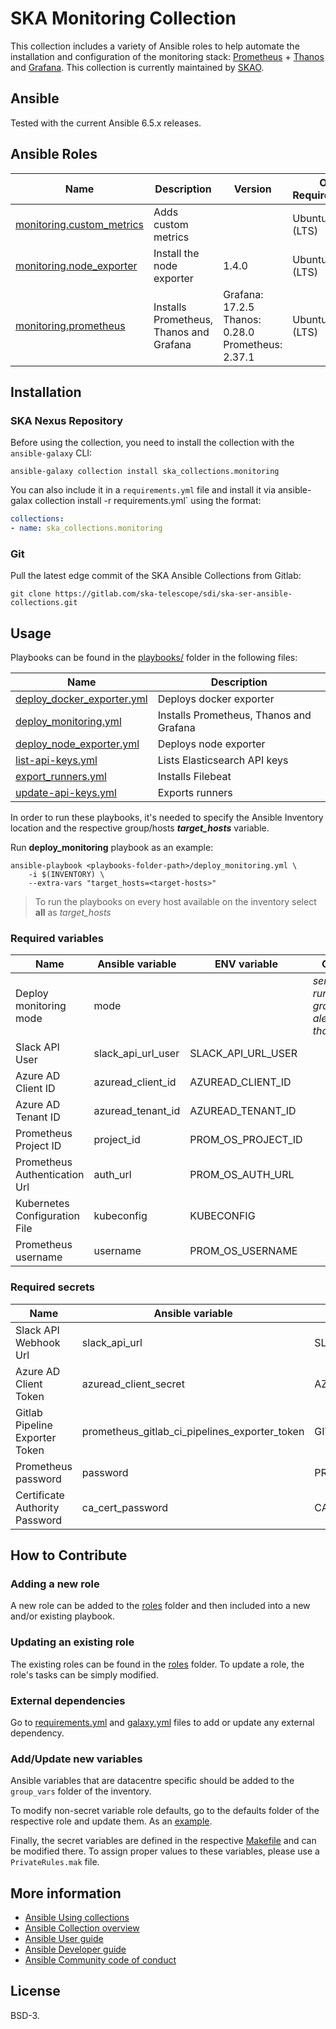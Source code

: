 # SKA Monitoring Collection

This collection includes a variety of Ansible roles to help automate the installation and configuration of the monitoring stack: [Prometheus](https://prometheus.io/) + [Thanos](https://thanos.io/) and [Grafana](https://grafana.com/).
This collection is currently maintained by [SKAO](https://www.skao.int/).

## Ansible

Tested with the current Ansible 6.5.x releases.

## Ansible Roles
| Name | Description | Version | OS Requirements | Dependencies |
| ---- | ----------- | ------- | --- | ---|
| [monitoring.custom_metrics](./roles/custom_metrics) | Adds custom metrics | | Ubuntu 18+ (LTS) | |
| [monitoring.node_exporter](./roles/node_exporter) | Install the node exporter | 1.4.0 | Ubuntu 18+ (LTS) | |
| [monitoring.prometheus](./roles/beats) | Installs Prometheus, Thanos and Grafana | Grafana: 17.2.5 <br> Thanos: 0.28.0 <br> Prometheus: 2.37.1| Ubuntu 18+ (LTS) | |

## Installation

### SKA Nexus Repository

Before using the collection, you need to install the collection with the `ansible-galaxy` CLI:

    ansible-galaxy collection install ska_collections.monitoring

You can also include it in a `requirements.yml` file and install it via ansible-galax collection install -r requirements.yml` using the format:

```yaml
collections:
- name: ska_collections.monitoring
```

### Git

Pull the latest edge commit of the SKA Ansible Collections from Gitlab:

```
git clone https://gitlab.com/ska-telescope/sdi/ska-ser-ansible-collections.git
```

## Usage

Playbooks can be found in the [playbooks/](./playbooks) folder in the following files:

| Name | Description |
| ---- | ----------- |
| [deploy_docker_exporter.yml](./playbooks/deploy_docker_exporter.yml) | Deploys docker exporter  |
| [deploy_monitoring.yml](./playbooks/deploy_monitoring.yml) | Installs Prometheus, Thanos and Grafana|
| [deploy_node_exporter.yml](./playbooks/deploy_node_exporter.yml) | Deploys node exporter|
| [list-api-keys.yml](./playbooks/list-api-keys.yml) | Lists Elasticsearch API keys |
| [export_runners.yml](./playbooks/export_runners.yml) | Installs Filebeat|
| [update-api-keys.yml](./playbooks/monitoring.yml) | Exports runners |

In order to run these playbooks, it's needed to specify the Ansible Inventory location and the respective group/hosts ***target_hosts*** variable.

Run **deploy_monitoring** playbook as an example:
```
ansible-playbook <playbooks-folder-path>/deploy_monitoring.yml \
	-i $(INVENTORY) \
	--extra-vars "target_hosts=<target-hosts>"
```

> To run the playbooks on every host available on the inventory select **all** as *target_hosts*

### Required variables

| Name | Ansible variable | ENV variable | Obs |
| ---- | ----------- | ----- | ----- |
| Deploy monitoring mode | mode | | *server* <br> *runner* <br> *grafana* <br> *alert* <br> *thanos* |
| Slack API User | slack_api_url_user | SLACK_API_URL_USER | |
| Azure AD Client ID | azuread_client_id | AZUREAD_CLIENT_ID | |
| Azure AD Tenant ID | azuread_tenant_id | AZUREAD_TENANT_ID | |
| Prometheus Project ID | project_id | PROM_OS_PROJECT_ID | |
| Prometheus Authentication Url | auth_url | PROM_OS_AUTH_URL | |
| Kubernetes Configuration File | kubeconfig | KUBECONFIG | |
| Prometheus username | username | PROM_OS_USERNAME | |


### Required secrets

| Name | Ansible variable | ENV variable | Obs |
| ---- | ----------- | ------------ | ----- |
| Slack API Webhook Url | slack_api_url | SLACK_API_URL | |
| Azure AD Client Token | azuread_client_secret | AZUREAD_CLIENT_SECRET | |
| Gitlab Pipeline Exporter Token | prometheus_gitlab_ci_pipelines_exporter_token | GITLAB_TOKEN | |
| Prometheus password | password | PROM_OS_PASSWORD | |
| Certificate Authority Password | ca_cert_password | CA_CERT_PASSWORD | |

## How to Contribute

### Adding a new role
A new role can be added to the [roles](./roles/) folder and then included into a new and/or existing playbook.

### Updating an existing role
The existing roles can be found in the [roles](./roles/) folder. To update a role, the role's tasks can be simply modified.

### External dependencies
Go to [requirements.yml](../../../requirements.yml) and [galaxy.yml](./galaxy.yml) files to add or update any external dependency.

### Add/Update new variables
Ansible variables that are datacentre specific should be added to the `group_vars` folder of the inventory.

To modify non-secret variable role defaults, go to the defaults folder of the respective role and update them. As an [example](./roles/prometheus/defaults/main.yml).

Finally, the secret variables are defined in the respective [Makefile](../../../resources/jobs/monitoring.mk) and can be modified there. To assign proper values to these variables, please use a `PrivateRules.mak` file.

## More information

- [Ansible Using collections](https://docs.ansible.com/ansible/latest/user_guide/collections_using.html)
- [Ansible Collection overview](https://github.com/ansible-collections/overview)
- [Ansible User guide](https://docs.ansible.com/ansible/latest/user_guide/index.html)
- [Ansible Developer guide](https://docs.ansible.com/ansible/latest/dev_guide/index.html)
- [Ansible Community code of conduct](https://docs.ansible.com/ansible/latest/community/code_of_conduct.html)

## License

BSD-3.